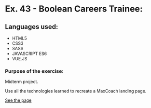 # Ex. 43 - Boolean Careers Trainee:

## Languages used:

- HTML5
- CSS3
- SASS
- JAVASCRIPT ES6
- VUE.JS

### Purpose of the exercise:

Midterm project.

Use all the technologies learned to recreate a MaxCoach landing page.

[See the page](https://francesco-allera.github.io/proj-html-vuejs)
